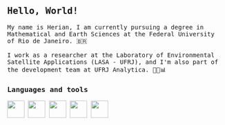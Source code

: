 <samp>
  <h2>Hello, World!</h2>
  
  <p>
    My name is Herian, I am currently pursuing a degree in Mathematical and Earth Sciences at the Federal University of Rio de Janeiro. 🇧🇷 <br>
    <br>
    I work as a researcher at the Laboratory of Environmental Satellite Applications (LASA - UFRJ), and I'm also part of the development team at UFRJ Analytica. 👨‍💻📊
  </p>
  
  <p>
     <h3>Languages and tools</h3>
     <img height = 40 width = 40 src="https://cdn.jsdelivr.net/gh/devicons/devicon/icons/python/python-original.svg" /> 
     <img height = 40 width = 40 src="https://cdn.jsdelivr.net/gh/devicons/devicon/icons/pandas/pandas-original.svg"/>
     <img height = 40 width = 40 src="https://cdn.jsdelivr.net/gh/devicons/devicon@latest/icons/azuresqldatabase/azuresqldatabase-original.svg" />          
     <img height = 40 width = 40 src="https://cdn.jsdelivr.net/gh/devicons/devicon@latest/icons/vscode/vscode-original.svg" />      
     <img height = 40 width = 40 src="https://cdn.jsdelivr.net/gh/devicons/devicon/icons/linux/linux-original.svg" />
            
</samp>
